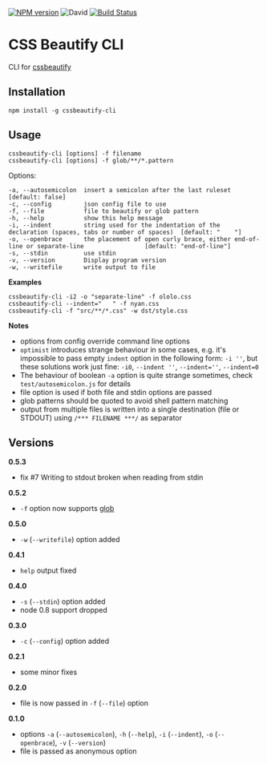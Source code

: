 [![NPM version](https://badge.fury.io/js/cssbeautify-cli.svg)](http://badge.fury.io/js/cssbeautify-cli)
![David](https://img.shields.io/david/saunalol/cssbeautify-cli.svg)
[![Build Status](https://travis-ci.org/Saunalol/cssbeautify-cli.svg?branch=master)](https://travis-ci.org/Saunalol/cssbeautify-cli)
# CSS Beautify CLI #

CLI for [cssbeautify](https://github.com/senchalabs/cssbeautify)

## Installation

    npm install -g cssbeautify-cli

## Usage ##

    cssbeautify-cli [options] -f filename
    cssbeautify-cli [options] -f glob/**/*.pattern

Options:
```
-a, --autosemicolon  insert a semicolon after the last ruleset                                              [default: false]
-c, --config         json config file to use
-f, --file           file to beautify or glob pattern
-h, --help           show this help message
-i, --indent         string used for the indentation of the declaration (spaces, tabs or number of spaces)  [default: "    "]
-o, --openbrace      the placement of open curly brace, either end-of-line or separate-line                 [default: "end-of-line"]
-s, --stdin          use stdin
-v, --version        Display program version
-w, --writefile      write output to file
```

__Examples__
```
cssbeautify-cli -i2 -o "separate-line" -f ololo.css
cssbeautify-cli --indent="   " -f nyan.css
cssbeautify-cli -f "src/**/*.css" -w dst/style.css
```

__Notes__
- options from config override command line options
- `optimist` introduces strange behaviour in some cases, e.g.
it's impossible to pass empty `indent` option in the following form: `-i ''`,
but these solutions work just fine: `-i0`, `--indent ''`, `--indent=''`, `--indent=0`
- The behaviour of boolean `-a` option is quite strange sometimes, check `test/autosemicolon.js` for
details
- file option is used if both file and stdin options are passed
- glob patterns should be quoted to avoid shell pattern matching
- output from multiple files is written into a single destination (file or STDOUT) using
  `/*** FILENAME ***/` as separator


## Versions
**0.5.3**
 * fix #7 Writing to stdout broken when reading from stdin

**0.5.2**
 * `-f` option now supports [glob](https://www.npmjs.com/package/glob)

**0.5.0**
 * `-w` (`--writefile`) option added

**0.4.1**
 * `help` output fixed

**0.4.0**
 * `-s` (`--stdin`) option added
 * node 0.8 support dropped

**0.3.0**
 * `-c` (`--config`) option added

**0.2.1**
 * some minor fixes

**0.2.0**
 * file is now passed in `-f` (`--file`) option

**0.1.0**
 * options `-a` (`--autosemicolon`), `-h` (`--help`), `-i` (`--indent`), `-o` (`--openbrace`), `-v` (`--version`)
 * file is passed as anonymous option
